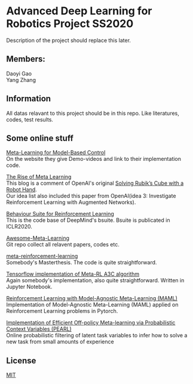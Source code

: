 # Advanced Deep Learning for Robotics Project SS2020

Description of the project should replace this later.

## Members:
Daoyi Gao\
Yang Zhang

## Information
All datas relavant to this project should be in this repo. Like literatures, codes, test results.

## Some online stuff
[Meta-Learning for Model-Based Control ](https://sites.google.com/berkeley.edu/metaadaptivecontrol)\
On the website they give Demo-videos and link to their implementation code.

[The Rise of Meta Learning](https://towardsdatascience.com/the-rise-of-meta-learning-9c61ffac8564)\
This blog is a comment of OpenAI's original [Solving Rubik’s Cube with a Robot Hand](https://openai.com/blog/solving-rubiks-cube/). \
Our idea list also included this paper from OpenAI(idea 3: Investigate Reinforcement Learning with Augmented Networks).

[Behaviour Suite for Reinforcement Learning](https://github.com/deepmind/bsuite)\
This is the code base of DeepMind's bsuite. Bsuite is publicated in ICLR2020. 

[Awesome-Meta-Learning](https://github.com/sudharsan13296/Awesome-Meta-Learning)\
Git repo collect all relavent papers, codes etc.

[meta-reinforcement-learning](https://github.com/fhennecker/meta-reinforcement-learning)\
Somebody's Masterthesis. The code is quite straightforward.

[Tensorflow implementation of Meta-RL A3C algorithm](https://github.com/awjuliani/Meta-RL)\
Again somebody's implementation, also quite straightforward. Written in Jupyter Notebook.

[Reinforcement Learning with Model-Agnostic Meta-Learning (MAML)](https://github.com/tristandeleu/pytorch-maml-rl)\
Implementation of Model-Agnostic Meta-Learning (MAML) applied on Reinforcement Learning problems in Pytorch. 

[Implementation of Efficient Off-policy Meta-learning via Probabilistic Context Variables (PEARL)](https://github.com/katerakelly/oyster)\
Online probabilistic filtering of latent task variables to infer how to solve a new task from small amounts of experience

## License
[MIT](https://choosealicense.com/licenses/mit/)
